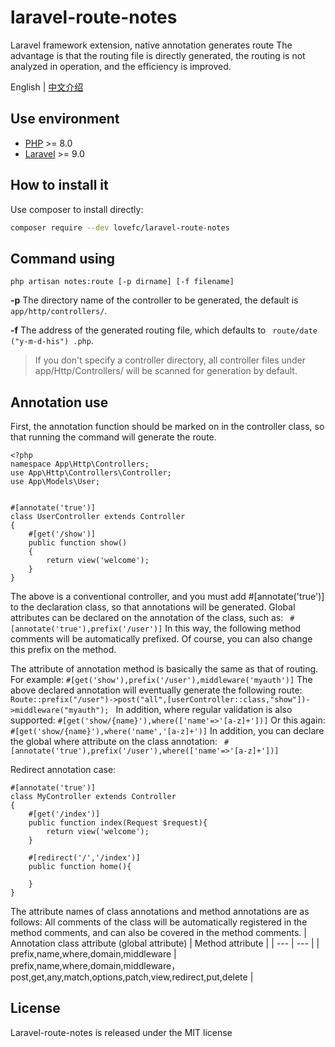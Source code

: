 # laravel-route-notes
Laravel framework extension, native annotation generates route
The advantage is that the routing file is directly generated, the routing is not analyzed in operation, and the efficiency is improved.


English | [中文介绍](https://github.com/lovefc/laravel-route-notes/blob/master/doc/readme-zh.md)

## Use environment
* [PHP](https://php.net/) >= 8.0
* [Laravel](https://laravel.com/) >= 9.0

## How to install it
Use composer to install directly:
```bash
composer require --dev lovefc/laravel-route-notes
```
## Command using
```
php artisan notes:route [-p dirname] [-f filename]
```
**\-p** The directory name of the controller to be generated, the default is `app/http/controllers/`.

**\-f** The address of the generated routing file, which defaults to ` route/date ("y-m-d-his") .php`.


> If you don't specify a controller directory, all controller files under app/Http/Controllers/ will be scanned for generation by default.

## Annotation use
First, the annotation function should be marked on in the controller class, so that running the command will generate the route.
```
<?php
namespace App\Http\Controllers;
use App\Http\Controllers\Controller;
use App\Models\User;


#[annotate('true')]
class UserController extends Controller
{
    #[get('/show')]
    public function show()
    {
        return view('welcome');
    }
}
```
The above is a conventional controller, and you must add #[annotate('true')] to the declaration class, so that annotations will be generated.
Global attributes can be declared on the annotation of the class, such as:
`
#[annotate('true'),prefix('/user')]`
In this way, the following method comments will be automatically prefixed. Of course, you can also change this prefix on the method.

The attribute of annotation method is basically the same as that of routing.
For example:
`#[get('show'),prefix('/user'),middleware('myauth')]`
The above declared annotation will eventually generate the following route:
`Route::prefix("/user")->post("all",[userController::class,"show"])->middleware("myauth"); `
In addition, where regular validation is also supported:
`#[get('show/{name}'),where(['name'=>'[a-z]+'])]`
Or this again:
`#[get('show/{name}'),where('name','[a-z]+')]`
In addition, you can declare the global where attribute on the class annotation:
`
#[annotate('true'),prefix('/user'),where(['name'=>'[a-z]+'])]`

Redirect annotation case:
```
#[annotate('true')]
class MyController extends Controller
{
	#[get('/index')]
    public function index(Request $request){
		return view('welcome');
	}
	
	#[redirect('/','/index')]
	public function home(){
		
	}
}
```
The attribute names of class annotations and method annotations are as follows:
All comments of the class will be automatically registered in the method comments, and can also be covered in the method comments.
| Annotation class attribute (global attribute) | Method attribute |
| --- | --- |
| prefix,name,where,domain,middleware | prefix,name,where,domain,middleware，post,get,any,match,options,patch,view,redirect,put,delete |


## License
Laravel-route-notes is released under the MIT license